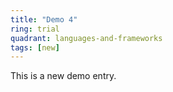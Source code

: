 ```yaml
---
title: "Demo 4"
ring: trial
quadrant: languages-and-frameworks
tags: [new]
---
```


This is a new demo entry.
